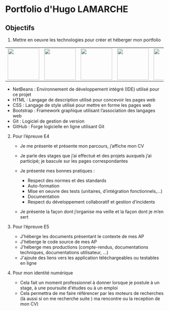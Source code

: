 # Portfolio d'Hugo LAMARCHE

## Objectifs

1. Mettre en oeuvre les technologies pour créer et héberger mon portfolio

| | | | | | |
|:--:|:--:|:--:|:--:|:--:|:--:|
| <img src="https://github.com/Hugolmh/Hugolmh.github.io/assets/122340541/28175a97-d7a6-434c-bb49-46dacbb1d511" width="100" height="100"> |  <img src="https://github.com/Hugolmh/Hugolmh.github.io/assets/122340541/82c5e6ce-0333-4ef2-91ff-2e012821d863" width="100" height="100"> | <img src="https://github.com/Hugolmh/Hugolmh.github.io/assets/122340541/4155433c-75c1-4e44-8f4b-5f80daaeee8c" width="100" height="100"> |  <img src="https://github.com/Hugolmh/Hugolmh.github.io/assets/122340541/3ea34aa7-ffa7-4318-9f79-c1f50b568b5c" width="100" height="100"> |  <img src="https://github.com/Hugolmh/Hugolmh.github.io/assets/122340541/c061d096-edd7-40fb-b3dc-0934fbb79d8d" width="100" height="100"> | <img src="https://github.com/Hugolmh/Hugolmh.github.io/assets/122340541/fdc2ab44-9738-4300-8d9a-b259372fe1bb" width="100" height="100"> |

- NetBeans : Environnement de développement intégré (IDE) utilisé pour ce projet
- HTML : Langage de description utilisé pour concevoir les pages web
- CSS : Langage de style utilisé pour mettre en forme les pages web
- Bootstrap : Framework graphique utilisant l’association des langages web
- Git : Logiciel de gestion de version
- GitHub : Forge logicielle en ligne utilisant Git

2. Pour l’épreuve E4
   - Je me présente et présente mon parcours, j’affiche mon CV 
   - Je parle des stages que j’ai effectué et des projets auxquels j’ai participé; je bascule sur les pages correspondantes 
   - Je présente mes bonnes pratiques :
        - Respect des normes et des standards 
        - Auto-formation 
        - Mise en oeuvre des tests (unitaires, d’intégration fonctionnels,...) 
        - Documentation 
        - Respect du développement collaboratif et gestion d’incidents 

   - Je présente la façon dont j’organise ma veille et la façon dont je m’en sert 

3. Pour l’épreuve E5 
   - J’héberge les documents présentant le contexte de mes AP
   - J'héberge le code source de mes AP
   - J'héberge mes productions (compte-rendus, documentations techniques, documentations utilisateur, ...)
   - J'ajoute des liens vers les application téléchargeables ou testables en ligne

4. Pour mon identité numérique
   - Cela fait un moment professionnel à donner lorsque je postule à un stage, à une poursuite d'études ou à un emploi
   - Cela permettra de me faire référencer par les moteurs de recherches (là aussi si on me recherche suite ) ma rencontre ou la reception de mon CV)
